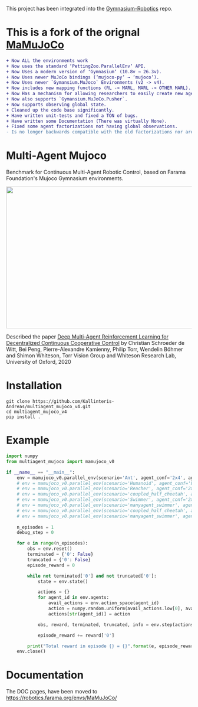 This project has been integrated into the [Gymnasium-Robotics](https://github.com/Farama-Foundation/Gymnasium-Robotics) repo.

# This is a fork of the orignal [MaMuJoCo](https://github.com/schroederdewitt/multiagent_mujoco)


```diff
+ Now ALL the environments work
+ Now uses the standard ‘PettingZoo.ParallelEnv‘ API.
+ Now Uses a modern version of ‘Gymnasium‘ (10.8v → 26.3v).
+ Now Uses newer MuJoCo bindings (‘mujoco-py‘ → ‘mujoco‘).
+ Now Uses newer `Gymansium.MuJoco` Environments (v2 -> v4).
+ Now includes new mapping functions (RL -> MARL, MARL -> OTHER MARL).
+ Now Has a mechanism for allowing researchers to easily create new agent factorizations.
+ Now also supports `Gymansium.MuJoCo.Pusher`.
+ Now supports observing global state.
+ Cleaned up the code base significantly.
+ Have written unit-tests and fixed a TON of bugs.
+ Have written some Documentation (There was virtually None).
+ Fixed some agent factorizations not having global observations.
- Is no longer backwards compatible with the old factorizations nor are the returns comparable.
```

# Multi-Agent Mujoco
Benchmark for Continuous Multi-Agent Robotic Control, based on Farama Foundation's Mujoco Gymnasium environments.

<img src="https://github.com/schroederdewitt/multiagent_mujoco/blob/master/docs/images/mamujoco.jpg" width="900" height="384">

Described the paper [Deep Multi-Agent Reinforcement Learning for Decentralized Continuous Cooperative Control](https://arxiv.org/abs/2003.06709) by Christian Schroeder de Witt, Bei Peng, Pierre-Alexandre Kamienny, Philip Torr, Wendelin Böhmer and Shimon Whiteson, Torr Vision Group and Whiteson Research Lab, University of Oxford, 2020

# Installation

```
git clone https://github.com/Kallinteris-Andreas/multiagent_mujoco_v4.git
cd multiagent_mujoco_v4 
pip install .
```

# Example

```python
import numpy
from multiagent_mujoco import mamujoco_v0

if __name__ == "__main__":
    env = mamujoco_v0.parallel_env(scenario='Ant', agent_conf='2x4', agent_obsk=0, render_mode=None)
    # env = mamujoco_v0.parallel_env(scenario='Humanoid', agent_conf='9|8', agent_obsk=0, render_mode=None)
    # env = mamujoco_v0.parallel_env(scenario='Reacher', agent_conf='2x1', agent_obsk=1, render_mode=None)
    # env = mamujoco_v0.parallel_env(scenario='coupled_half_cheetah', agent_conf='1p1', agent_obsk=1, render_mode=None)
    # env = mamujoco_v0.parallel_env(scenario='Swimmer', agent_conf='2x1', agent_obsk=0, render_mode='human')
    # env = mamujoco_v0.parallel_env(scenario='manyagent_swimmer', agent_conf='2x1', agent_obsk=0, render_mode='human')
    # env = mamujoco_v0.parallel_env(scenario='coupled_half_cheetah', agent_conf='1p1', agent_obsk=0, render_mode='human')
    # env = mamujoco_v0.parallel_env(scenario='manyagent_swimmer', agent_conf='2x1', agent_obsk=0, render_mode='human')
    
    n_episodes = 1
    debug_step = 0

    for e in range(n_episodes):
        obs = env.reset()
        terminated = {'0': False}
        truncated = {'0': False}
        episode_reward = 0

        while not terminated['0'] and not truncated['0']:
            state = env.state()

            actions = {}
            for agent_id in env.agents:
                avail_actions = env.action_space(agent_id)
                action = numpy.random.uniform(avail_actions.low[0], avail_actions.high[0], avail_actions.shape[0])
                actions[str(agent_id)] = action

            obs, reward, terminated, truncated, info = env.step(actions)

            episode_reward += reward['0']

        print("Total reward in episode {} = {}".format(e, episode_reward))
    env.close()
```

# Documentation

The DOC pages, have been moved to https://robotics.farama.org/envs/MaMuJoCo/
